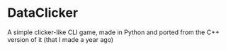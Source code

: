 # DataClicker
A simple clicker-like CLI game, made in Python and ported from the C++ version of it (that I made a year ago)
